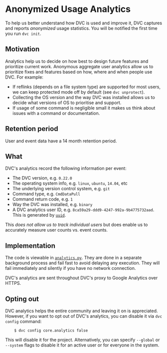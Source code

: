 # Anonymized Usage Analytics

To help us better understand how DVC is used and improve it, DVC captures and
reports *anonymized* usage statistics. You will be notified the first time you
run `dvc init`.

## Motivation

Analytics help us to decide on how best to design future features and prioritize
current work. Anonymous aggregate user analytics allow us to prioritize fixes
and features based on how, where and when people use DVC. For example:

- If reflinks (depends on a file system type) are supported for most users,
we can keep protected mode off by default (see `dvc unprotect`).  
- Collecting the OS version and the way DVC was installed allows us to decide
what versions of OS to prioritise and support.
- If usage of some command is negligible small it makes us think about issues
with a command or documentation.

## Retention period

User and event data have a 14 month retention period.

## What

DVC's analytics record the following information per event:

- The DVC version, e.g. `0.22.0`
- The operating system info, e.g. `linux`, `ubuntu`, `14.04`, etc
- The underlying version control system, e.g. `git`
- Command type, e.g. `CmdDataPull`
- Command return code, e.g. `1`
- Way the DVC was installed, e.g. `binary`
- A DVC analytics user ID, e.g. `8ca59a29-ddd9-4247-992a-9b4775732aad`.
This is generated by [`uuid`](https://docs.python.org/3/library/uuid.html).

This *does not allow us to track individual users* but does enable us to
accurately measure user counts vs. event counts. 

## Implementation

The code is viewable in 
[`analytics.py`](https://github.com/iterative/dvc/blob/master/dvc/analytics.py).
They are done in a separate background process and fail fast to avoid delaying
any execution. They will fail immediately and silently if you have no network
connection.

DVC's analytics are sent throughout DVC's proxy to Google Analytics over HTTPS.

## Opting out

DVC analytics helps the entire community and leaving it on is appreciated.
However, if you want to opt out of DVC's analytics, you can disable it via `dvc
config` command:

```dvc
    $ dvc config core.analytics false
```

This will disable it for the project. Alternatively, you can specify `--global`
or `--system` flags to disable it for an active user or for everyone in the
system. 
